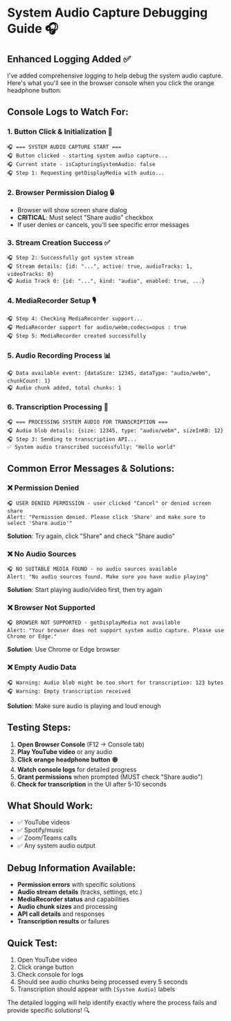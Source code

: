# System Audio Capture Debugging Guide 🎧

## Enhanced Logging Added ✅

I've added comprehensive logging to help debug the system audio capture. Here's what you'll see in the browser console when you click the orange headphone button:

## Console Logs to Watch For:

### 1. **Button Click & Initialization** 🔘
```
🎧 === SYSTEM AUDIO CAPTURE START ===
🎧 Button clicked - starting system audio capture...
🎧 Current state - isCapturingSystemAudio: false
🎧 Step 1: Requesting getDisplayMedia with audio...
```

### 2. **Browser Permission Dialog** 🔒
- Browser will show screen share dialog
- **CRITICAL**: Must select "Share audio" checkbox
- If user denies or cancels, you'll see specific error messages

### 3. **Stream Creation Success** ✅
```
🎧 Step 2: Successfully got system stream
🎧 Stream details: {id: "...", active: true, audioTracks: 1, videoTracks: 0}
🎧 Audio Track 0: {id: "...", kind: "audio", enabled: true, ...}
```

### 4. **MediaRecorder Setup** 🎙️
```
🎧 Step 4: Checking MediaRecorder support...
🎧 MediaRecorder support for audio/webm;codecs=opus : true
🎧 Step 5: MediaRecorder created successfully
```

### 5. **Audio Recording Process** 📊
```
🎧 Data available event: {dataSize: 12345, dataType: "audio/webm", chunkCount: 1}
🎧 Audio chunk added, total chunks: 1
```

### 6. **Transcription Processing** 🤖
```
🎧 === PROCESSING SYSTEM AUDIO FOR TRANSCRIPTION ===
🎧 Audio blob details: {size: 12345, type: "audio/webm", sizeInKB: 12}
🎧 Step 3: Sending to transcription API...
✅ System audio transcribed successfully: "Hello world"
```

## Common Error Messages & Solutions:

### ❌ **Permission Denied**
```
🎧 USER DENIED PERMISSION - user clicked "Cancel" or denied screen share
Alert: "Permission denied. Please click 'Share' and make sure to select 'Share audio'"
```
**Solution**: Try again, click "Share" and check "Share audio"

### ❌ **No Audio Sources**
```
🎧 NO SUITABLE MEDIA FOUND - no audio sources available
Alert: "No audio sources found. Make sure you have audio playing"
```
**Solution**: Start playing audio/video first, then try again

### ❌ **Browser Not Supported**
```
🎧 BROWSER NOT SUPPORTED - getDisplayMedia not available
Alert: "Your browser does not support system audio capture. Please use Chrome or Edge."
```
**Solution**: Use Chrome or Edge browser

### ❌ **Empty Audio Data**
```
🎧 Warning: Audio blob might be too short for transcription: 123 bytes
🎧 Warning: Empty transcription received
```
**Solution**: Make sure audio is playing and loud enough

## Testing Steps:

1. **Open Browser Console** (F12 → Console tab)
2. **Play YouTube video** or any audio
3. **Click orange headphone button** 🟠
4. **Watch console logs** for detailed progress
5. **Grant permissions** when prompted (MUST check "Share audio")
6. **Check for transcription** in the UI after 5-10 seconds

## What Should Work:
- ✅ YouTube videos
- ✅ Spotify/music
- ✅ Zoom/Teams calls  
- ✅ Any system audio output

## Debug Information Available:
- **Permission errors** with specific solutions
- **Audio stream details** (tracks, settings, etc.)
- **MediaRecorder status** and capabilities
- **Audio chunk sizes** and processing
- **API call details** and responses
- **Transcription results** or failures

## Quick Test:
1. Open YouTube video
2. Click orange button
3. Check console for logs
4. Should see audio chunks being processed every 5 seconds
5. Transcription should appear with `[System Audio]` labels

The detailed logging will help identify exactly where the process fails and provide specific solutions! 🔍
